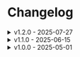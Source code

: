 # Changelog

<details>
<summary>v1.2.0 - 2025-07-27</summary>

### 추가됨
- 로그인 기능 개선

### 수정됨
- 모바일 화면 깨짐 현상 해결

</details>

<details>
<summary>v1.1.0 - 2025-06-15</summary>

### 추가됨
- 다크 모드 지원

</details>

<details>
<summary>v1.0.0 - 2025-05-01</summary>

### 초기 릴리즈
- 기본 기능 포함

</details>
